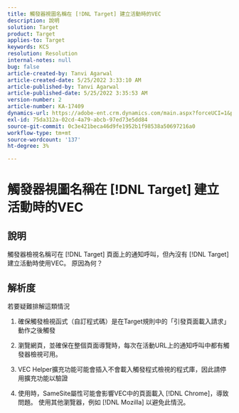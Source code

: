 ```yaml
---
title: 觸發器視圖名稱在 [!DNL Target] 建立活動時的VEC
description: 說明
solution: Target
product: Target
applies-to: Target
keywords: KCS
resolution: Resolution
internal-notes: null
bug: false
article-created-by: Tanvi Agarwal
article-created-date: 5/25/2022 3:33:10 AM
article-published-by: Tanvi Agarwal
article-published-date: 5/25/2022 3:35:53 AM
version-number: 2
article-number: KA-17409
dynamics-url: https://adobe-ent.crm.dynamics.com/main.aspx?forceUCI=1&pagetype=entityrecord&etn=knowledgearticle&id=d992f462-dbdb-ec11-a7b6-0022480b05aa
exl-id: 75da312a-02cd-4a79-abcb-97ed73e5dd84
source-git-commit: 0c3e421beca46d9fe1952b1f98538a50697216a0
workflow-type: tm+mt
source-wordcount: '137'
ht-degree: 3%

---
```


# 觸發器視圖名稱在 [!DNL Target] 建立活動時的VEC

## 說明


觸發器檢視名稱可在 [!DNL Target] 頁面上的通知呼叫，但內沒有 [!DNL Target] 建立活動時使用VEC。 原因為何？


## 解析度


若要疑難排解這類情況

1. 確保觸發檢視函式（自訂程式碼）是在Target規則中的「引發頁面載入請求」動作之後觸發

2. 瀏覽網頁，並確保在整個頁面導覽時，每次在活動URL上的通知呼叫中都有觸發器檢視可用。

3. VEC Helper擴充功能可能會插入不會載入觸發程式檢視的程式庫，因此請停用擴充功能以驗證

4. 使用時，SameSite屬性可能會影響VEC中的頁面載入 [!DNL Chrome]，導致問題。 使用其他瀏覽器，例如 [!DNL Mozilla] 以避免此情況。
